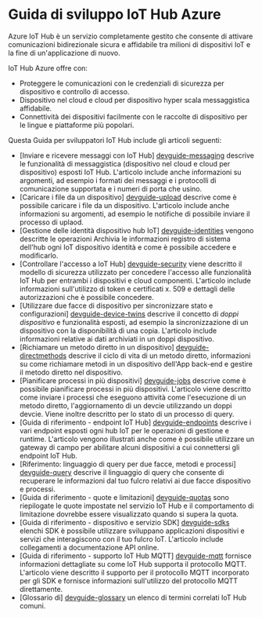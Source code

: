 <properties
 pageTitle="Gli argomenti della Guida per sviluppatori per IoT Hub | Microsoft Azure"
 description="Guida di sviluppo Azure IoT Hub che include i punti finali IoT Hub, sicurezza, del Registro di sistema di dispositivo identità, gestione dei dispositivi e messaggistica"
 services="iot-hub"
 documentationCenter=".net"
 authors="dominicbetts"
 manager="timlt"
 editor=""/>

<tags
 ms.service="iot-hub"
 ms.devlang="multiple"
 ms.topic="article"
 ms.tgt_pltfrm="na"
 ms.workload="na"
 ms.date="09/30/2016" 
 ms.author="dobett"/>

# <a name="azure-iot-hub-developer-guide"></a>Guida di sviluppo IoT Hub Azure

Azure IoT Hub è un servizio completamente gestito che consente di attivare comunicazioni bidirezionale sicura e affidabile tra milioni di dispositivi IoT e la fine di un'applicazione di nuovo.

IoT Hub Azure offre con:

* Proteggere le comunicazioni con le credenziali di sicurezza per dispositivo e controllo di accesso.
* Dispositivo nel cloud e cloud per dispositivo hyper scala messaggistica affidabile.
* Connettività dei dispositivi facilmente con le raccolte di dispositivo per le lingue e piattaforme più popolari.

Questa Guida per sviluppatori IoT Hub include gli articoli seguenti:

- [Inviare e ricevere messaggi con IoT Hub] [ devguide-messaging] descrive le funzionalità di messaggistica (dispositivo nel cloud e cloud per dispositivo) esposti IoT Hub. L'articolo include anche informazioni su argomenti, ad esempio i formati dei messaggi e i protocolli di comunicazione supportata e i numeri di porta che usino.
- [Caricare i file da un dispositivo] [ devguide-upload] descrive come è possibile caricare i file da un dispositivo. L'articolo include anche informazioni su argomenti, ad esempio le notifiche di possibile inviare il processo di uplaod.
- [Gestione delle identità dispositivo hub IoT] [ devguide-identities] vengono descritte le operazioni Archivia le informazioni registro di sistema dell'hub ogni IoT dispositivo identità e come è possibile accedere e modificarlo.
- [Controllare l'accesso a IoT Hub] [ devguide-security] viene descritto il modello di sicurezza utilizzato per concedere l'accesso alle funzionalità IoT Hub per entrambi i dispositivi e cloud componenti. L'articolo include informazioni sull'utilizzo di token e certificati x. 509 e dettagli delle autorizzazioni che è possibile concedere.
- [Utilizzare due facce di dispositivo per sincronizzare stato e configurazioni] [ devguide-device-twins] descrive il concetto di *doppi dispositivo* e funzionalità esposti, ad esempio la sincronizzazione di un dispositivo con la disponibilità di una copia. L'articolo include informazioni relative ai dati archiviati in un doppi dispositivo.
- [Richiamare un metodo diretto in un dispositivo] [ devguide-directmethods] descrive il ciclo di vita di un metodo diretto, informazioni su come richiamare metodi in un dispositivo dell'App back-end e gestire il metodo diretto nel dispositivo.
- [Pianificare processi in più dispositivi] [ devguide-jobs] descrive come è possibile pianificare processi in più dispositivi. L'articolo viene descritto come inviare i processi che eseguono attività come l'esecuzione di un metodo diretto, l'aggiornamento di un devcie utilizzando un doppi devcie. Viene inoltre descritto per lo stato di un processo di query.
- [Guida di riferimento - endpoint IoT Hub] [ devguide-endpoints] descrive i vari endpoint esposti ogni hub IoT per le operazioni di gestione e runtime. L'articolo vengono illustrati anche come è possibile utilizzare un gateway di campo per abilitare alcuni dispositivi a cui connettersi gli endpoint IoT Hub.
- [Riferimento: linguaggio di query per due facce, metodi e processi] [ devguide-query] descrive il linguaggio di query che consente di recuperare le informazioni dal tuo fulcro relativi ai due facce dispositivo e processi.
- [Guida di riferimento - quote e limitazioni] [ devguide-quotas] sono riepilogate le quote impostate nel servizio IoT Hub e il comportamento di limitazione dovrebbe essere visualizzato quando si supera la quota.
- [Guida di riferimento - dispositivo e servizio SDK] [ devguide-sdks] elenchi SDK è possibile utilizzare sviluppano applicazioni dispositivi e servizi che interagiscono con il tuo fulcro IoT. L'articolo include collegamenti a documentazione API online.
- [Guida di riferimento - supporto IoT Hub MQTT] [ devguide-mqtt] fornisce informazioni dettagliate su come IoT Hub supporta il protocollo MQTT. L'articolo viene descritto il supporto per il protocollo MQTT incorporato per gli SDK e fornisce informazioni sull'utilizzo del protocollo MQTT direttamente.
- [Glossario di] [ devguide-glossary] un elenco di termini correlati IoT Hub comuni.



[devguide-messaging]: iot-hub-devguide-messaging.md
[devguide-upload]: iot-hub-devguide-file-upload.md
[devguide-identities]: iot-hub-devguide-identity-registry.md
[devguide-security]: iot-hub-devguide-security.md
[devguide-device-twins]: iot-hub-devguide-device-twins.md
[devguide-directmethods]: iot-hub-devguide-direct-methods.md
[devguide-jobs]: iot-hub-devguide-jobs.md
[devguide-endpoints]: iot-hub-devguide-endpoints.md
[devguide-quotas]: iot-hub-devguide-quotas-throttling.md
[devguide-query]: iot-hub-devguide-query-language.md
[devguide-sdks]: iot-hub-devguide-sdks.md
[devguide-mqtt]: iot-hub-mqtt-support.md
[devguide-glossary]: iot-hub-devguide-glossary.md

